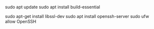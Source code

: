 sudo apt update
sudo apt install build-essential

sudo apt-get install libssl-dev
sudo apt install openssh-server
sudo ufw allow OpenSSH